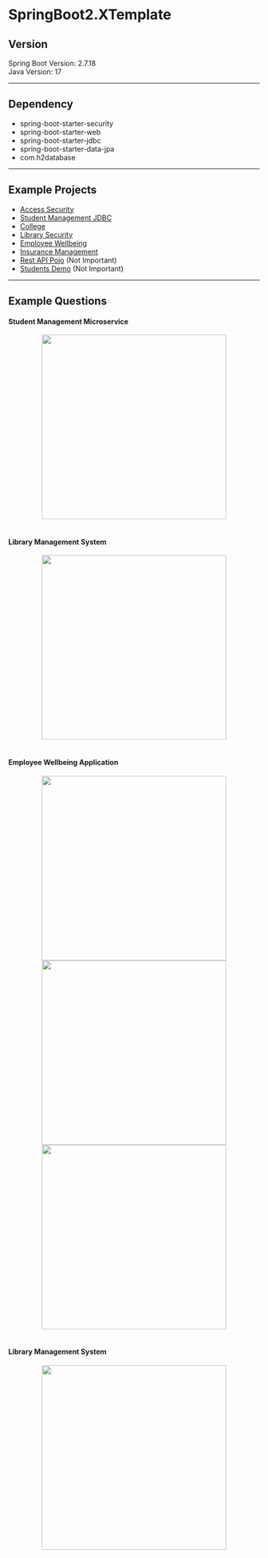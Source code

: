# SpringBoot2.XTemplate

## Version
Spring Boot Version: 2.7.18<br>
Java Version: 17<br>

---

## Dependency
- spring-boot-starter-security
- spring-boot-starter-web
- spring-boot-starter-jdbc
- spring-boot-starter-data-jpa
- com.h2database

---

## Example Projects
- [Access Security](https://github.com/ShunKaidou/SpringBoot2.XTemplate/tree/main/Example%20Projects/Access_Security)
- [Student Management JDBC](https://github.com/ShunKaidou/SpringBoot2.XTemplate/tree/main/Example%20Projects/Student_Management_JDBC)
- [College](https://github.com/ShunKaidou/SpringBoot2.XTemplate/tree/main/Example%20Projects/Springboot-College)
- [Library Security](https://github.com/ShunKaidou/SpringBoot2.XTemplate/tree/main/Example%20Projects/Library_Security)
- [Employee Wellbeing](https://github.com/ShunKaidou/SpringBoot2.XTemplate/tree/main/Example%20Projects/Employee_Wellbeing_Many2One)
- [Insurance Management](https://github.com/ShunKaidou/SpringBoot2.XTemplate/tree/main/Example%20Projects/Insurance_Management_Many2One)
- [Rest API Pojo](https://github.com/ShunKaidou/SpringBoot2.XTemplate/tree/main/Example%20Projects/Springboot-Rest-POJO%20(Not%20IMP)) (Not Important)
- [Students Demo](https://github.com/ShunKaidou/SpringBoot2.XTemplate/tree/main/Example%20Projects/Springboot-Students-Demo%20(Not%20IMP)) (Not Important)

---

## Example Questions

#### Student Management Microservice
<div align="center">
  <img src="https://github.com/user-attachments/assets/b6bf6953-f0cc-48e2-b883-550e116ac26c" width="370">
  <br><br>
</div>

#### Library Management System
<div align="center">
  <img src="https://github.com/user-attachments/assets/1b1228b3-e093-4428-a60e-27fa4869a8a4" width="370">
  <br><br>
</div>

#### Employee Wellbeing Application
<div align="center">
  <img src="https://github.com/user-attachments/assets/f451d9de-83b6-4afb-82cb-50a5e8e68f8b" width="370">
  <br>
  <img src="https://github.com/user-attachments/assets/966bc964-1f1a-449f-a571-952a08cfd12f" width="370">
  <br>
  <img src="https://github.com/user-attachments/assets/e2182f71-4c99-4bbd-8b89-c111de742287" width="370">
  <br><br>
</div>

#### Library Management System
<div align="center">
  <img src="https://github.com/user-attachments/assets/1b1228b3-e093-4428-a60e-27fa4869a8a4" width="370">
  <br><br>
</div>

